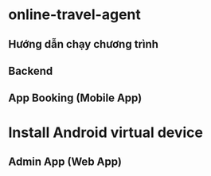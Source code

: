 # online-travel-agent
## Hướng dẫn chạy chương trình

## Backend

## App Booking (Mobile App)
# Install Android virtual device

## Admin App (Web App)
